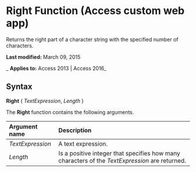 
# Right Function (Access custom web app)
Returns the right part of a character string with the specified number of characters.

 **Last modified:** March 09, 2015

 _ **Applies to:** Access 2013 | Access 2016_

## Syntax

 **Right** ( _TextExpression_, _Length_ )

The  **Right** function contains the following arguments.



|**Argument name**|**Description**|
|:-----|:-----|
| _TextExpression_|A text expression.|
| _Length_|Is a positive integer that specifies how many characters of the  _TextExpression_ are returned.|
